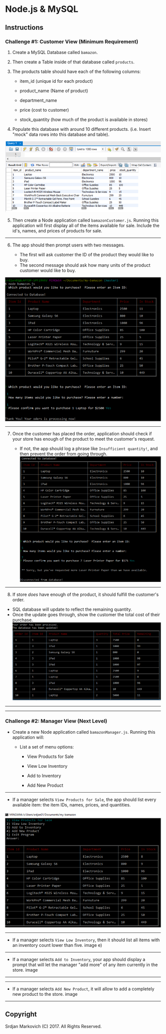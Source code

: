 # Node.js & MySQL

## Instructions

### Challenge #1: Customer View (Minimum Requirement)

1. Create a MySQL Database called `bamazon`.

2. Then create a Table inside of that database called `products`.

3. The products table should have each of the following columns:

   * item_id (unique id for each product)

   * product_name (Name of product)

   * department_name

   * price (cost to customer)

   * stock_quantity (how much of the product is available in stores)

4. Populate this database with around 10 different products. (i.e. Insert "mock" data rows into this database and table).

![Database Image](/images/database_products.PNG)

5. Then create a Node application called `bamazonCustomer.js`. Running this application will first display all of the items available for sale. Include the id's, names, and prices of products for sale.

- - -

6. The app should then prompt users with two messages.

   * The first will ask customer the ID of the product they would like to buy.
   * The second message should ask how many units of the product customer would like to buy.

![Database Image](/images/image1.PNG)

- - -

7. Once the customer has placed the order, application should check if your store has enough of the product to meet the customer's request.

   * If not, the app should log a phrase like `Insufficient quantity!`, and then prevent the order from going through.
![Database Image](/images/image2.PNG)


- - -

8.  If store _does_ have enough of the product, it should fulfill the customer's order.
   * SQL database will update to reflect the remaining quantity.
   * Once the update goes through, show the customer the total cost of their purchase.
![Database Image](/images/image3.PNG)

- - -
- - -

### Challenge #2: Manager View (Next Level)

* Create a new Node application called `bamazonManager.js`. Running this application will:

  * List a set of menu options:

    * View Products for Sale
    
    * View Low Inventory
    
    * Add to Inventory
    
    * Add New Product

- - -

  * If a manager selects `View Products for Sale`, the app should list every available item: the item IDs, names, prices, and quantities.

![Database Image](/images/image5.PNG)
  

- - -

  * If a manager selects `View Low Inventory`, then it should list all items with an inventory count lower than five.
image
 e)

- - -

  * If a manager selects `Add to Inventory`, your app should display a prompt that will let the manager "add more" of any item currently in the store.
image
  
- - -
 
- - -

  * If a manager selects `Add New Product`, it will allow to add a completely new product to the store.
image
  

- - -



   
## Copyright

Srdjan Markovich (C) 2017. All Rights Reserved.
